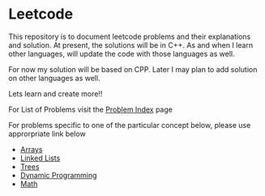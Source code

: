 # Leetcode

This repository is to document leetcode problems and their explanations and solution. At present, the solutions will be in C++. As and when I learn other languages, will update the code with those languages as well.

For now my solution will be based on CPP. Later I may plan to add solution on other languages as well.

Lets learn and create more!!

For List of Problems visit the [Problem Index](problem-index.md) page

For problems specific to one of the particular concept below, please use approrpriate link below

* [Arrays](arrays.md)
* [Linked Lists](linked-lists.md)
* [Trees](trees.md)
* [Dynamic Programming](dynamic-programming.md)
* [Math](math.md)




